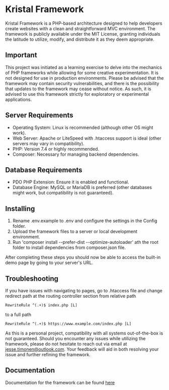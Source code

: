 # Kristal Framework

Kristal Framework is a PHP-based architecture designed to help developers create websites with a clean and straightforward MVC environment.
The framework is publicly available under the MIT License, granting individuals the latitude to utilize, modify, and distribute it as they deem appropriate.



## Important

This project was initiated as a learning exercise to delve into the mechanics of PHP frameworks while allowing for some creative experimentation.
It is not designed for use in production environments. Please be advised that the framework may contain security vulnerabilities, and there is the possibility that updates to the framework may cease without notice.
As such, it is advised to use this framework strictly for exploratory or experimental applications.



## Server Requirements

* Operating System: Linux is recommended (although other OS might work).
* Web Server: Apache or LiteSpeed with .htaccess support is ideal (other servers may vary in compatibility).
* PHP: Version 7.4 or highly recommended.
* Composer: Necessary for managing backend dependencies.



## Database Requirements

* PDO PHP Extension: Ensure it is enabled and functional.
* Database Engine: MySQL or MariaDB is preferred (other databases might work, but compatibility is not guaranteed).



## Installing

1. Rename .env.example to .env and configure the settings in the Config folder.
2. Upload the framework files to a server or local development environment.
3. Run 'composer install --prefer-dist --optimize-autoloader' ath the root folder to install dependencies from composer.json file.

After completing these steps you should now be able to access the built-in demo page by going to your server's URL.



## Troubleshooting

If you have issues with navigating to pages, go to .htaccess file and change redirect path at the routing controller section from relative path

    RewriteRule ^(.+)$ index.php [L]
    
to a full path

    RewriteRule ^(.+)$ https://www.example.com/index.php [L]

As this is a personal project, compatibility with all systems out-of-the-box is not guaranteed.
Should you encounter any issues while utilizing the framework,
please do not hesitate to reach out via email at jesse.timonen@outlook.com.
Your feedback will aid in both resolving your issue and further refining the framework.



## Documentation

Documentation for the framework can be found [here](https://www.jessetimonen.fi/kristal/documentation)